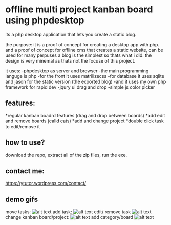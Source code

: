 # offline multi project kanban board using phpdesktop 

its a php desktop application that lets you create a static blog.

the purpose: it is a proof of concept for creating a desktop app with php.
and a proof of concept for offline cms that creates a static website, can be used
for many perpuses a blog is the simplest so thats what i did.
the design is very minemal as thats not the focuse of this project.

it uses: 
-phpdesktop as server and browser
-the main programming languge is php
-for the front it uses matrilizecss
-for database it uses sqlite and jason for the static version (the exported blog)
-and it uses my own php framework for rapid dev
-jqury ui drag and drop
-simple js color picker

## features:
*regular kanban boadrd features (drag and drop between boards)
*add edit and remove boards (calld cats)
*add and change project
*double click task to edit/remove it

## how to use?

download the repo, extract all of the zip files, run the exe.



## contact me:

https://ytutor.wordpress.com/contact/


## demo gifs
move tasks:
![alt text](gifs/1.png)
add task:
![alt text](gifs/2.png)
edit/ remove task
![alt text](gifs/3.png)
change kanban board/project:
![alt text](gifs/4.png)
add category/board
![alt text](gifs/5.png)




